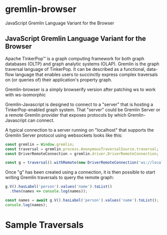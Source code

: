 # gremlin-browser
JavaScript Gremlin Language Variant for the Browser

## JavaScript Gremlin Language Variant for the Browser
Apache TinkerPop™ is a graph computing framework for both graph databases (OLTP) and graph analytic systems (OLAP). Gremlin is the graph traversal language of TinkerPop. It can be described as a functional, data-flow language that enables users to succinctly express complex traversals on (or queries of) their application's property graph.

Gremlin-browser is a simply browserify version after patching ws to work with ws-isomorphic

Gremlin-Javascript is designed to connect to a "server" that is hosting a TinkerPop-enabled graph system. That "server" could be Gremlin Server or a remote Gremlin provider that exposes protocols by which Gremlin-Javascript can connect.

A typical connection to a server running on "localhost" that supports the Gremlin Server protocol using websockets looks like this:

```javascript
const gremlin = Window.gremlin;
const traversal = gremlin.process.AnonymousTraversalSource.traversal;
const DriverRemoteConnection = gremlin.driver.DriverRemoteConnection;

const g = traversal().withRemote(new DriverRemoteConnection('ws://localhost:8182/gremlin'));
```
Once "g" has been created using a connection, it is then possible to start writing Gremlin traversals to query the remote graph:

```javascript
g.V().hasLabel('person').values('name').toList()
  .then(names => console.log(names));

const names = await g.V().hasLabel('person').values('name').toList();
console.log(names);
```

# Sample Traversals